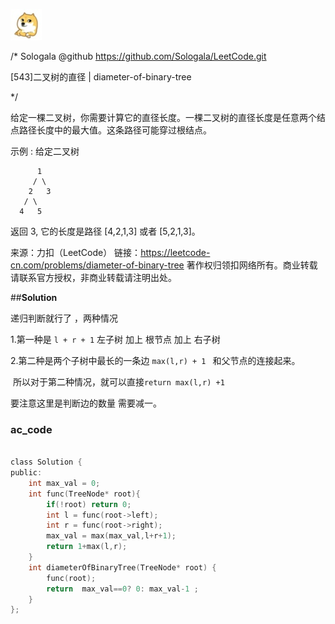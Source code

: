 ![](https://github.com/Sologala/SomeThings/blob/master/face.jpg?raw=true)

/*
    Sologala   @github    https://github.com/Sologala/LeetCode.git

   [543]二叉树的直径
     |     diameter-of-binary-tree

*/

给定一棵二叉树，你需要计算它的直径长度。一棵二叉树的直径长度是任意两个结点路径长度中的最大值。这条路径可能穿过根结点。

示例 :
给定二叉树

          1
         / \
        2   3
       / \     
      4   5    
返回 3, 它的长度是路径 [4,2,1,3] 或者 [5,2,1,3]。

来源：力扣（LeetCode）
链接：https://leetcode-cn.com/problems/diameter-of-binary-tree
著作权归领扣网络所有。商业转载请联系官方授权，非商业转载请注明出处。

##**Solution** 

递归判断就行了 ，两种情况

1.第一种是 `l + r + 1`  左子树 加上 根节点 加上 右子树

2.第二种是两个子树中最长的一条边 `max(l,r) + 1 ` 和父节点的连接起来。

​	所以对于第二种情况，就可以直接`return max(l,r) +1`  

要注意这里是判断边的数量 需要减一。

### **ac_code**
```c

class Solution {
public:
    int max_val = 0;
    int func(TreeNode* root){
        if(!root) return 0;
        int l = func(root->left);
        int r = func(root->right);
        max_val = max(max_val,l+r+1);
        return 1+max(l,r);
    }
    int diameterOfBinaryTree(TreeNode* root) {
        func(root);
        return  max_val==0? 0: max_val-1 ;
    }
};
```